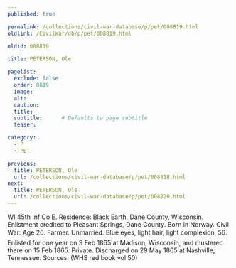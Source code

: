 ```yaml
---
published: true

permalink: /collections/civil-war-database/p/pet/008819.html
oldlink: /CivilWar/db/p/pet/008819.html

oldid: 008819

title: PETERSON, Ole

pagelist:
  exclude: false
  order: 8819
  image: 
  alt:
  caption:
  title:
  subtitle:      # Defaults to page subtitle
  teaser:

category: 
  - P 
  - PET

previous:
  title: PETERSON, Ole
  url: /collections/civil-war-database/p/pet/008818.html  
next:
  title: PETERSON, Ole
  url: /collections/civil-war-database/p/pet/008820.html   
---
```

WI 45th Inf Co E. Residence: Black Earth, Dane County, Wisconsin. Enlistment credited to Pleasant Springs, Dane County. Born in Norway. Civil War: Age 20. Farmer. Unmarried. Blue eyes, light hair, light complexion, 5&#146;6&#148;. Enlisted for one year on 9 Feb 1865 at Madison, Wisconsin, and mustered there on 15 Feb 1865. Private. Discharged on 29 May 1865 at Nashville, Tennessee. Sources: (WHS red book vol 50)